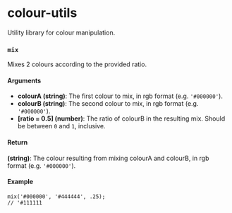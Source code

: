 # colour-utils

Utility library for colour manipulation.

### `mix`

Mixes 2 colours according to the provided ratio.

#### Arguments

- **colourA (string)**: The first colour to mix, in rgb format (e.g. `'#000000'`).
- **colourB (string)**: The second colour to mix, in rgb format (e.g. `'#000000'`).
- **[ratio = 0.5] (number)**: The ratio of colourB in the resulting mix. Should be between `0` and `1`, inclusive.

#### Return

**(string)**: The colour resulting from mixing colourA and colourB, in rgb format (e.g. `'#000000'`).

#### Example

```
mix('#000000', '#444444', .25);
// '#111111
```
